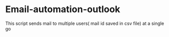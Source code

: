 # Email-automation-outlook
 This script sends mail to multiple users( mail id saved in csv file) at a single go
